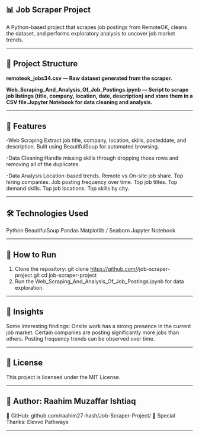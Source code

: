 ## 📊 Job Scraper Project
A Python-based project that scrapes job postings from RemoteOK, cleans the dataset, and performs exploratory analysis to uncover job market trends.

---
## 📂 Project Structure
**remoteok_jobs34.csv — Raw dataset generated from the scraper.**

**Web_Scraping_And_Analysis_Of_Job_Postings.ipynb — Script to scrape job listings (title, company, location, date, description) and store them in a CSV file.Jupyter Notebook for data cleaning and analysis.**

---

## 🔹 Features
-Web Scraping
Extract job title, company, location, skills, posteddate, and description.
Built using BeautifulSoup for automated browsing.

-Data Cleaning
Handle missing skills through dropping those rows and removing all of the duplicates.

-Data Analysis
Location-based trends.
Remote vs On-site job share.
Top hiring companies.
Job posting frequency over time.
Top job titles.
Top demand skills.
Top job locations.
Top skills by city.

---
## 🛠 Technologies Used
Python 
BeautifulSoup
Pandas
Matplotlib / Seaborn
Jupyter Notebook

---
## 🚀 How to Run
1. Clone the repository:
git clone https://github.com/<your-username>/job-scraper-project.git
cd job-scraper-project
2. Run the Web_Scraping_And_Analysis_Of_Job_Postings.ipynb for data exploration.
---
## 📌 Insights
Some interesting findings:
Onsite work has a strong presence in the current job market.
Certain companies are posting significantly more jobs than others.
Posting frequency trends can be observed over time.

---
## 📄 License
This project is licensed under the MIT License.

---
## 👤 Author: Raahim Muzaffar Ishtiaq
🔗 GitHub: github.com/raahim27-hash/Job-Scraper-Project/
🤝 Special Thanks: Elevvo Pathways

---

